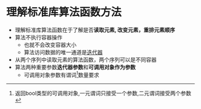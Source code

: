 # 理解标准库算法函数方法

- 理解标准库算法函数在于了解是否**读取元素, 改变元素，重排元素顺序**
- 算法不执行容器操作
  - 也就不会改变容器大小
  - 算法访问数据的唯一通道是[迭代器](c++_iterator.md)
- 从两个序列中读取元素的算法函数，两个序列可以是不同容器
- 算法两种重要参数**迭代器参数**和**可调用对象作为参数**
  - 可调用对象参数有谓词[^predicate]数量要求

[^predicate]:返回bool类型的可调用对象,一元谓词只接受一个参数,二元谓词接受两个参数
